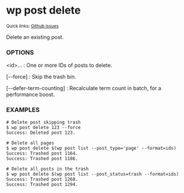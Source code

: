 # wp post delete

<small>Quick links: <a href="https://github.com/issues?q=is%3Aopen+label%3Acommand%3Apost-delete+sort%3Aupdated-desc+org%3Awp-cli">Github issues</a></small>

Delete an existing post.

### OPTIONS

&lt;id&gt;...
: One or more IDs of posts to delete.

[\--force]
: Skip the trash bin.

[\--defer-term-counting]
: Recalculate term count in batch, for a performance boost.

### EXAMPLES

    # Delete post skipping trash
    $ wp post delete 123 --force
    Success: Deleted post 123.

    # Delete all pages
    $ wp post delete $(wp post list --post_type='page' --format=ids)
    Success: Trashed post 1164.
    Success: Trashed post 1186.

    # Delete all posts in the trash
    $ wp post delete $(wp post list --post_status=trash --format=ids)
    Success: Trashed post 1268.
    Success: Trashed post 1294.


